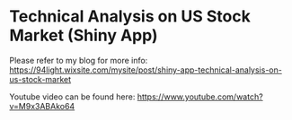 # Technical Analysis on US Stock Market (Shiny App)

Please refer to my blog for more info: https://94light.wixsite.com/mysite/post/shiny-app-technical-analysis-on-us-stock-market

Youtube video can be found here: https://www.youtube.com/watch?v=M9x3ABAko64
